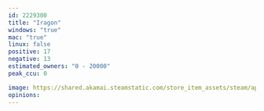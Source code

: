 ```yaml
---
id: 2229300
title: "Iragon"
windows: "true"
mac: "true"
linux: false
positive: 17
negative: 13
estimated_owners: "0 - 20000"
peak_ccu: 0

image: https://shared.akamai.steamstatic.com/store_item_assets/steam/apps/2229300/header.jpg?t=1707926675
opinions:
---
```

